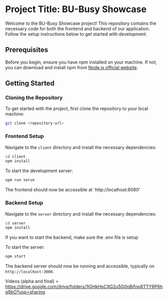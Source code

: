 
# Project Title: BU-Busy Showcase

Welcome to the BU-Busy Showcase project! This repository contains the necessary code for both the frontend and backend of our application. Follow the setup instructions below to get started with development.

## Prerequisites
Before you begin, ensure you have npm installed on your machine. If not, you can download and install npm from [Node.js official website](https://nodejs.org/).

## Getting Started

### Cloning the Repository
To get started with the project, first clone the repository to your local machine:
```bash
git clone <repository-url>
```

### Frontend Setup
Navigate to the `client` directory and install the necessary dependencies:
```bash
cd client
npm install
```
To start the development server:
```bash
npm run serve
```
The frontend should now be accessible at `http://localhost:8080'

### Backend Setup
Navigate to the `server` directory and install the necessary dependencies:
```bash
cd server
npm install
```

If you want to start the backend, make sure the .env file is setup

To start the server:
```bash
npm start
```
The backend server should now be running and accessible, typically on `http://localhost:3000`.

Videos (alpha and final) = https://drive.google.com/drive/folders/1lGHkHsCXG2u5G0nBifnp8TTYRP6hq9bO?usp=sharing

